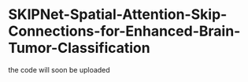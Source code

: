 # SKIPNet-Spatial-Attention-Skip-Connections-for-Enhanced-Brain-Tumor-Classification
the code will soon be uploaded
